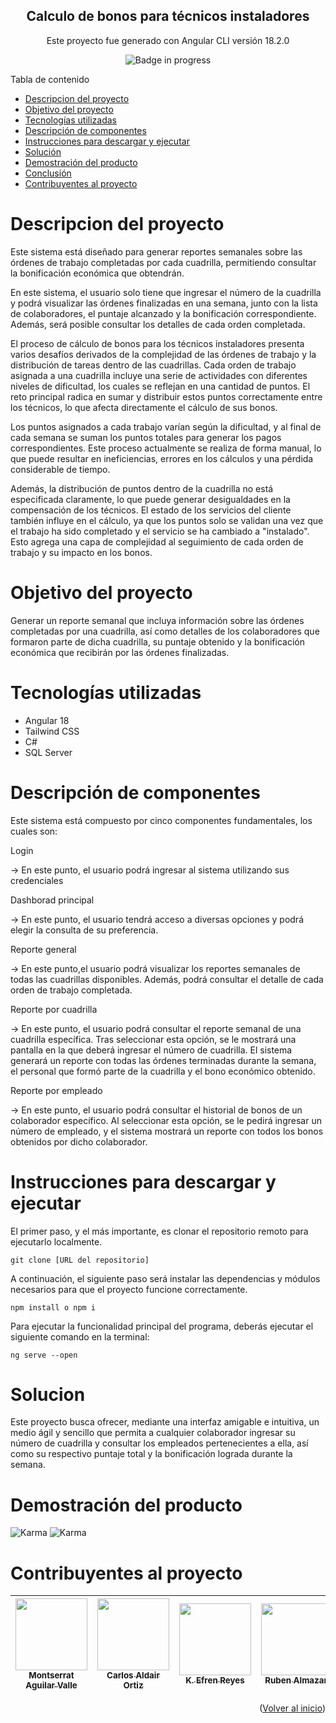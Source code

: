 <a name="readme-top"></a>

<div align="center">

## Calculo de bonos para técnicos instaladores

Este proyecto fue generado con Angular CLI versión 18.2.0

![Badge in progress](https://img.shields.io/badge/STATUS-DONE-green)

</div>

<summary>Tabla de contenido</summary>

- [Descripcion del proyecto](#descripcion-del-proyecto)
- [Objetivo del proyecto](#objetivo-del-proyecto)
- [Tecnologías utilizadas](#tecnologías-utilizadas)
- [Descripción de componentes](#descripción-de-componentes)
- [Instrucciones para descargar y ejecutar](#instrucciones-para-descargar-y-ejecutar)
- [Solución](#solucion)
- [Demostración del producto](#demostracion-del-producto)
- [Conclusión](#conclusion)
- [Contribuyentes al proyecto](#contribuyentes-al-proyecto)

# Descripcion del proyecto

Este sistema está diseñado para generar reportes semanales sobre las órdenes de trabajo completadas por cada cuadrilla, permitiendo consultar la bonificación económica que obtendrán.

En este sistema, el usuario solo tiene que ingresar el número de la cuadrilla y podrá visualizar las órdenes finalizadas en una semana, junto con la lista de colaboradores, el puntaje alcanzado y la bonificación correspondiente. Además, será posible consultar los detalles de cada orden completada.

El proceso de cálculo de bonos para los técnicos instaladores presenta varios desafíos derivados de la complejidad de las órdenes de trabajo y la distribución de tareas dentro de las cuadrillas. Cada orden de trabajo asignada a una cuadrilla incluye una serie de actividades con diferentes niveles de dificultad, los cuales se reflejan en una cantidad de puntos. El reto principal radica en sumar y distribuir estos puntos correctamente entre los técnicos, lo que afecta directamente el cálculo de sus bonos.

Los puntos asignados a cada trabajo varían según la dificultad, y al final de cada semana se suman los puntos totales para generar los pagos correspondientes. Este proceso actualmente se realiza de forma manual, lo que puede resultar en ineficiencias, errores en los cálculos y una pérdida considerable de tiempo.

Además, la distribución de puntos dentro de la cuadrilla no está especificada claramente, lo que puede generar desigualdades en la compensación de los técnicos. El estado de los servicios del cliente también influye en el cálculo, ya que los puntos solo se validan una vez que el trabajo ha sido completado y el servicio se ha cambiado a "instalado". Esto agrega una capa de complejidad al seguimiento de cada orden de trabajo y su impacto en los bonos.

# Objetivo del proyecto

Generar un reporte semanal que incluya información sobre las órdenes completadas por una cuadrilla, así como detalles de los colaboradores que formaron parte de dicha cuadrilla, su puntaje obtenido y la bonificación económica que recibirán por las órdenes finalizadas.

# Tecnologías utilizadas

- Angular 18
- Tailwind CSS
- C#
- SQL Server

# Descripción de componentes

Este sistema está compuesto por cinco componentes fundamentales, los cuales son:

Login

-> En este punto, el usuario podrá ingresar al sistema utilizando sus credenciales

Dashborad principal

-> En este punto, el usuario tendrá acceso a diversas opciones y podrá elegir la consulta de su preferencia.

Reporte general

-> En este punto,el usuario podrá visualizar los reportes semanales de todas las cuadrillas disponibles. Además, podrá consultar el detalle de cada orden de trabajo completada.

Reporte por cuadrilla

-> En este punto, el usuario podrá consultar el reporte semanal de una cuadrilla específica. Tras seleccionar esta opción, se le mostrará una pantalla en la que deberá ingresar el número de cuadrilla. El sistema generará un reporte con todas las órdenes terminadas durante la semana, el personal que formó parte de la cuadrilla y el bono económico obtenido.

Reporte por empleado

-> En este punto, el usuario podrá consultar el historial de bonos de un colaborador específico. Al seleccionar esta opción, se le pedirá ingresar un número de empleado, y el sistema mostrará un reporte con todos los bonos obtenidos por dicho colaborador.

# Instrucciones para descargar y ejecutar

El primer paso, y el más importante, es clonar el repositorio remoto para ejecutarlo localmente.

```
git clone [URL del repositorio]
```

A continuación, el siguiente paso será instalar las dependencias y módulos necesarios para que el proyecto funcione correctamente.

```
npm install o npm i
```

Para ejecutar la funcionalidad principal del programa, deberás ejecutar el siguiente comando en la terminal:

```
ng serve --open
```

# Solucion

Este proyecto busca ofrecer, mediante una interfaz amigable e intuitiva, un medio ágil y sencillo que permita a cualquier colaborador ingresar su número de cuadrilla y consultar los empleados pertenecientes a ella, así como su respectivo puntaje total y la bonificación lograda durante la semana.

# Demostración del producto

<img src="public/image2.png" alt="Karma" whith="5vw">

<img src="public/image3.png" alt="Karma" whith="5vw">

# Contribuyentes al proyecto

| [<img src="https://avatars.githubusercontent.com/u/116055107?v=4" width=115><br><sub>Montserrat Aguilar Valle</sub>](https://github.com/montsegv-2) | [<img src="https://avatars.githubusercontent.com/u/175365956?v=4" width=115><br><sub>Carlos Aldair Ortiz</sub>](https://github.com/AldairOrtiz-Kanako) | [<img src="https://avatars.githubusercontent.com/u/99229911?v=4" width=115><br><sub>K. Efren Reyes</sub>](https://github.com/EfrenReyesD) | [<img src="https://avatars.githubusercontent.com/u/56852285?v=4" width=115><br><sub>Ruben Almazan</sub>](https://github.com/RubenAlmazan) | [<img src="https://avatars.githubusercontent.com/u/159192032?v=4" width=115><br><sub>Moises Reyes</sub>](https://github.com/MoisesReyesOrea) |
| :-------------------------------------------------------------------------------------------------------------------------------------------------: | :----------------------------------------------------------------------------------------------------------------------------------------------------: | :---------------------------------------------------------------------------------------------------------------------------------------: | :---------------------------------------------------------------------------------------------------------------------------------------: | :------------------------------------------------------------------------------------------------------------------------------------------: |

<p align="right">(<a href="#readme-top">Volver al inicio</a>)</p>
